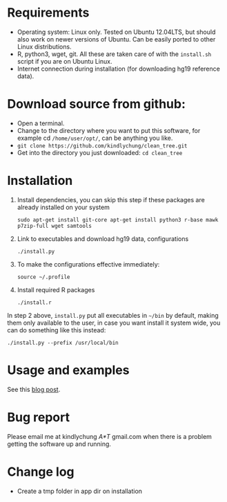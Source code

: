 # Requirements
* Operating system: Linux only. Tested on Ubuntu 12.04LTS, but should also work on newer versions of Ubuntu. Can be easily ported to other Linux distributions.
* R, python3, wget, git. All these are taken care of with the `install.sh` script if you are on Ubuntu Linux.
* Internet connection during installation (for downloading hg19 reference data).

# Download source from github:

* Open a terminal.
* Change to the directory where you want to put this software, for example cd `/home/user/opt/`, can be anything you like.
* `git clone https://github.com/kindlychung/clean_tree.git`
* Get into the directory you just downloaded: `cd clean_tree`

# Installation

1. Install dependencies, you can skip this step if these packages are already installed on your system

    `sudo apt-get install git-core apt-get install python3 r-base mawk p7zip-full wget samtools`

2. Link to executables and download hg19 data, configurations

    `./install.py`

3. To make the configurations effective immediately:

    `source ~/.profile`

4. Install required R packages

    `./install.r`

In step 2 above, `install.py` put all executables in `~/bin` by default,
making them only available to the user, in case you want install it system
wide, you can do something like this instead:

    ./install.py --prefix /usr/local/bin

# Usage and examples

See this [blog post](http://mathiology.blogspot.nl/2014/07/cleantree-software-for-high-resolution.html).

# Bug report

Please email me at kindlychung _A*T_ gmail.com when there is a problem getting the software up and running.

# Change log

* Create a tmp folder in app dir on installation
